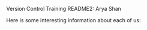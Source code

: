 Version Control Training README2: Arya Shan

Here is some interesting information about each of us:


